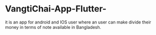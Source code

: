 # VangtiChai-App-Flutter-
it is an app for android and IOS user where an user can make divide their money in terms of note available in Bangladesh.

